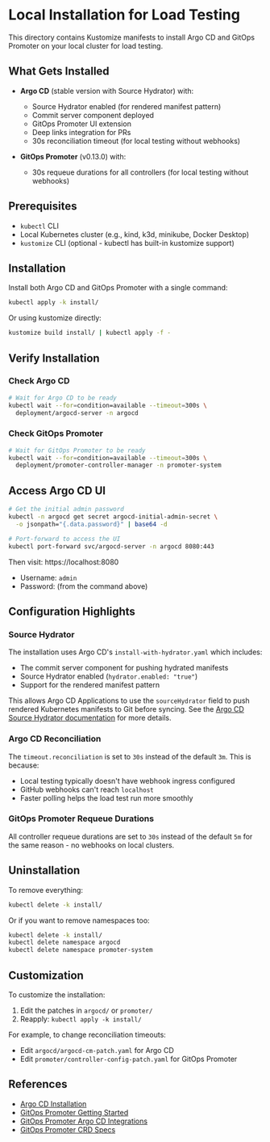 # Local Installation for Load Testing

This directory contains Kustomize manifests to install Argo CD and GitOps Promoter on your local cluster for load testing.

## What Gets Installed

- **Argo CD** (stable version with Source Hydrator) with:
  - Source Hydrator enabled (for rendered manifest pattern)
  - Commit server component deployed
  - GitOps Promoter UI extension
  - Deep links integration for PRs
  - 30s reconciliation timeout (for local testing without webhooks)

- **GitOps Promoter** (v0.13.0) with:
  - 30s requeue durations for all controllers (for local testing without webhooks)

## Prerequisites

- `kubectl` CLI
- Local Kubernetes cluster (e.g., kind, k3d, minikube, Docker Desktop)
- `kustomize` CLI (optional - kubectl has built-in kustomize support)

## Installation

Install both Argo CD and GitOps Promoter with a single command:

```bash
kubectl apply -k install/
```

Or using kustomize directly:

```bash
kustomize build install/ | kubectl apply -f -
```

## Verify Installation

### Check Argo CD

```bash
# Wait for Argo CD to be ready
kubectl wait --for=condition=available --timeout=300s \
  deployment/argocd-server -n argocd
```

### Check GitOps Promoter

```bash
# Wait for GitOps Promoter to be ready
kubectl wait --for=condition=available --timeout=300s \
  deployment/promoter-controller-manager -n promoter-system
```

## Access Argo CD UI

```bash
# Get the initial admin password
kubectl -n argocd get secret argocd-initial-admin-secret \
  -o jsonpath="{.data.password}" | base64 -d

# Port-forward to access the UI
kubectl port-forward svc/argocd-server -n argocd 8080:443
```

Then visit: https://localhost:8080

- Username: `admin`
- Password: (from the command above)

## Configuration Highlights

### Source Hydrator

The installation uses Argo CD's `install-with-hydrator.yaml` which includes:
- The commit server component for pushing hydrated manifests
- Source Hydrator enabled (`hydrator.enabled: "true"`)
- Support for the rendered manifest pattern

This allows Argo CD Applications to use the `sourceHydrator` field to push rendered Kubernetes manifests to Git before syncing. See the [Argo CD Source Hydrator documentation](https://argo-cd.readthedocs.io/en/stable/user-guide/source-hydrator/) for more details.

### Argo CD Reconciliation

The `timeout.reconciliation` is set to `30s` instead of the default `3m`. This is because:
- Local testing typically doesn't have webhook ingress configured
- GitHub webhooks can't reach `localhost`
- Faster polling helps the load test run more smoothly

### GitOps Promoter Requeue Durations

All controller requeue durations are set to `30s` instead of the default `5m` for the same reason - no webhooks on local clusters.

## Uninstallation

To remove everything:

```bash
kubectl delete -k install/
```

Or if you want to remove namespaces too:

```bash
kubectl delete -k install/
kubectl delete namespace argocd
kubectl delete namespace promoter-system
```

## Customization

To customize the installation:

1. Edit the patches in `argocd/` or `promoter/`
2. Reapply: `kubectl apply -k install/`

For example, to change reconciliation timeouts:
- Edit `argocd/argocd-cm-patch.yaml` for Argo CD
- Edit `promoter/controller-config-patch.yaml` for GitOps Promoter

## References

- [Argo CD Installation](https://argo-cd.readthedocs.io/en/stable/getting_started/)
- [GitOps Promoter Getting Started](https://gitops-promoter.readthedocs.io/en/latest/getting-started/)
- [GitOps Promoter Argo CD Integrations](https://gitops-promoter.readthedocs.io/en/latest/argocd-integrations/)
- [GitOps Promoter CRD Specs](https://gitops-promoter.readthedocs.io/en/latest/crd-specs/)

